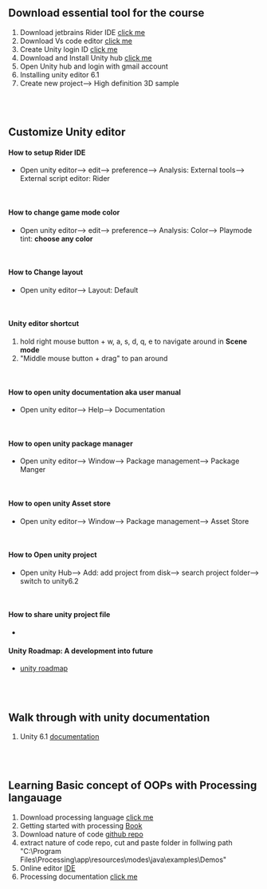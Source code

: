 ## Download essential tool for the course

1. Download jetbrains Rider IDE [click me](https://www.jetbrains.com/rider/download/?section=windows)
1. Download Vs code editor [click me](https://code.visualstudio.com/download)
1. Create Unity login ID [click me](https://unity.com/download)
1. Download and Install Unity hub [click me](https://docs.unity3d.com/hub/manual/InstallHub.html)
1. Open Unity hub and login with gmail account
1. Installing unity editor 6.1
1. Create new project--> High definition 3D sample

<br>
<br>

## Customize Unity editor

#### How to setup Rider IDE

- Open unity editor--> edit--> preference--> Analysis: External tools--> External script editor: Rider

<br>

#### How to change game mode color

- Open unity editor--> edit--> preference--> Analysis: Color--> Playmode tint: **choose any color**

<br>

#### How to Change layout

- Open unity editor--> Layout: Default

<br>

#### Unity editor shortcut

1. hold right mouse button + w, a, s, d, q, e to navigate around in **Scene mode**
2. "Middle mouse button + drag" to pan around

<br>

#### How to open unity documentation aka user manual

- Open unity editor--> Help--> Documentation

<br>

#### How to open unity package manager

- Open unity editor--> Window--> Package management--> Package Manger

<br>

#### How to open unity Asset store

- Open unity editor--> Window--> Package management--> Asset Store

<br>

#### How to Open unity project

- Open unity Hub--> Add: add project from disk--> search project folder--> switch to unity6.2

<br>

#### How to share unity project file

-

#### Unity Roadmap: A development into future

- [unity roadmap](https://unity.com/roadmap)

<br>
<br>

## Walk through with unity documentation

1.  Unity 6.1 [documentation](https://docs.unity3d.com/Manual/index.html)

<br>
<br>

## Learning Basic concept of OOPs with Processing langauage

1. Download processing language [click me](https://processing.org/)
1. Getting started with processing [Book](https://drive.google.com/file/d/1X6BjSyGmyoMqCtJWyk-4Phs-WXTafxqR/view?usp=sharing)
1. Download nature of code [github repo](https://github.com/nature-of-code/noc-examples-processing)
1. extract nature of code repo, cut and paste folder in follwing path "C:\Program Files\Processing\app\resources\modes\java\examples\Demos"
1. Online editor [IDE](https://openprocessing.org/sketch/create)
1. Processing documentation [click me](https://processing.org/reference)
